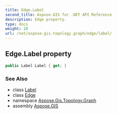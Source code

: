 ```yaml
---
title: Edge.Label
second_title: Aspose.GIS for .NET API Reference
description: Edge property. 
type: docs
weight: 10
url: /net/aspose.gis.topology.graph/edge/label/
---
```

## Edge.Label property

```csharp
public Label Label { get; }
```

### See Also

* class [Label](../../label/)
* class [Edge](../)
* namespace [Aspose.Gis.Topology.Graph](../../edge/)
* assembly [Aspose.GIS](../../../)


